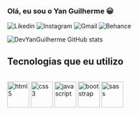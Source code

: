 ### Olá, eu sou o Yan Guilherme 😀

![Likedin](https://img.shields.io/badge/LinkedIn-0077B5?style=for-the-badge&logo=linkedin&logoColor=white)
![Instagram](https://img.shields.io/badge/Instagram-E4405F?style=for-the-badge&logo=instagram&logoColor=white)
![Gmail](https://img.shields.io/badge/Gmail-D14836?style=for-the-badge&logo=gmail&logoColor=white)
![Behance](https://img.shields.io/badge/-Behance-blue?style=for-the-badge&logo=behance&logoColor=white)

![DevYanGuilherme GitHub stats](https://github-readme-stats.vercel.app/api?username=DevYanGuilherme&show_icons=true&theme=onedark)

## Tecnologias que eu utilizo
<div style="display:inline-block"><br />
    <img aline="center" height="60" width="50" alt="html5" src="https://cdn.jsdelivr.net/gh/devicons/devicon/icons/html5/html5-original.svg" alt="html5" />
    <img aline="center" height="60" width="50" alt="css3" src="https://cdn.jsdelivr.net/gh/devicons/devicon/icons/css3/css3-original.svg" />
    <img aline="center" height="60" width="50" alt="javascript" src="https://cdn.jsdelivr.net/gh/devicons/devicon/icons/javascript/javascript-original.svg" />
    <img aline="center" height="60" width="50" alt="bootstrap" src="https://cdn.jsdelivr.net/gh/devicons/devicon/icons/bootstrap/bootstrap-original.svg" />
    <img aline="center" height="60" width="50" alt="sass" src="https://cdn.jsdelivr.net/gh/devicons/devicon/icons/sass/sass-original.svg" />
</div>


